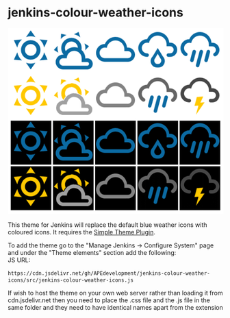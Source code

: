 # jenkins-colour-weather-icons

![Alt text](./images/jenkins-colour-weather-icons.png?raw=true "Jenkins Colour Weather Icons")

This theme for Jenkins will replace the default blue weather icons with coloured icons.  It requires the [Simple Theme Plugin](https://plugins.jenkins.io/simple-theme-plugin/).

To add the theme go to the "Manage Jenkins -> Configure System" page and under the "Theme elements" section add the following:<br/>
JS URL:
```text
https://cdn.jsdelivr.net/gh/APEdevelopment/jenkins-colour-weather-icons/src/jenkins-colour-weather-icons.js
```

If wish to host the theme on your own web server rather than loading it from cdn.jsdelivr.net then you need to place the .css file and the .js file in the same folder and they need to have identical names apart from the extension
